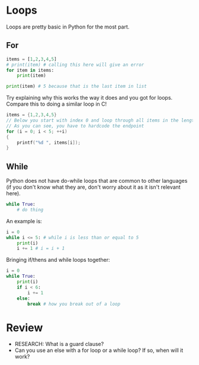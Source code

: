 # Loops
Loops are pretty basic in Python for the most part.
## For
```python
items = [1,2,3,4,5]
# print(item) # calling this here will give an error
for item in items:
    print(item)

print(item) # 5 because that is the last item in list
```
Try explaining why this works the way it does and you got for loops. Compare this to doing a similar loop in C!
```c
items = {1,2,3,4,5}
// Below you start with index 0 and loop through all items in the length
// As you can see, you have to hardcode the endpoint
for (i = 0; i < 5; ++i) 
{
    printf("%d ", items[i]);
}
```
## While
Python does not have do-while loops that are common to other languages (if you don't know what they are, don't worry about it as it isn't relevant here).
```python
while True:
    # do thing
```
An example is:
```python
i = 0
while i <= 5: # while i is less than or equal to 5
    print(i)
    i += 1 # i = i + 1
```
Bringing if/thens and while loops together:
```python
i = 0
while True:
    print(i)
    if i < 6:
        i += 1
    else:
        break # how you break out of a loop
```
# Review
* RESEARCH: What is a guard clause?
* Can you use an else with a for loop or a while loop? If so, when will it work?
